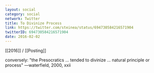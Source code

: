 ```yaml
---
layout: social
category: social
network: Twitter
title: To Divinize Process
link: https://twitter.com/steinea/status/694730584216571904
twitterID: 694730584216571904
date: 2016-02-02
---
```


[[2016]] / [[Posting]]

conversely: "the Presocratics ... tended to divinize ... natural principle or process" —waterfield, 2000, xxii
